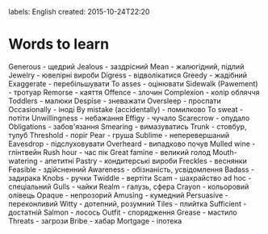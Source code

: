 labels: English
created: 2015-10-24T22:20

# Words to learn

Generous - щедрий
Jealous - заздрісний
Mean - жалюгідний, підлий
Jewelry - ювелірні вироби
Digress - відволікатися
Greedy - жадібний
Exaggerate - перебільшувати
To asses - оцінювати
Sidewalk (Pawement) - тротуар
Remorse - каяття
Offence - злочин
Complexion - колір обляччя
Toddlers - малюки
Despise - зневажати
Oversleep - проспати
Occasionally - іноді
By mistake (accidentally) - помилково
To sweat - потіти
Unwillingness - небажання
Effigy - чучало
Scarecrow - опудало
Obligations - забов'язання
Smearing - вимазуватись
Trunk - стовбур, тулуб
Threshold - поріг
Pear - груша
Sublime - неперевершаний
Eavesdrop - підслуховувати
Overheard - випадково почув
Mulled wine - глінтвейн
Rush hour - час пік
Great famine - великий голод
Mouth-watering - апетитні
Pastry - кондитерські вироби
Freckles - веснянки
Feasible - здійсненний
Awareness - обізнаність, усвідомлення
Badass - задирака
Knobs - ручки
Twiddle - вертіти
Scam - шахрайство
ad hoc - спеціальний
Gulls - чайки
Realm - галузь, сфера
Crayon - кольоровий олівець
Opaque - непрозорий
Amusing - кумедний
Persuasive - переконливий
Witty - дотепний, розумний
Tiles - плийтка
Sufficient - достатній
Salmon - лосось
Outfit - спорядження
Grease - мастило
Threats - загрози
Bribe - хабар
Mortgage - іпотека